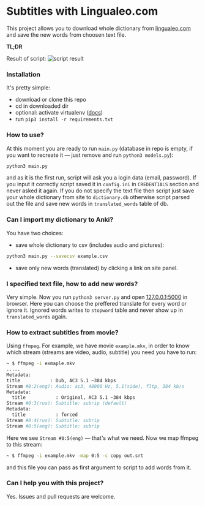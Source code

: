 # Subtitles with Lingualeo.com

This project allows you to download whole dictionary from [lingualeo.com](https://lingualeo.com) and save the new words from choosen text file.

**TL;DR**

Result of script:
![script result](https://raw.githubusercontent.com/conformist-mw/subtitles-with-leo/master/example.png)

### Installation

It's pretty simple:
- download or clone this repo
- cd in downloaded dir
- optional: activate virtualenv ([docs](https://docs.python.org/3/library/venv.html))
- run `pip3 install -r requirements.txt`

### How to use?
At this moment you are ready to run `main.py` (database in repo is empty, if you want to recreate it — just remove and run `python3 models.py`):
```bash
python3 main.py
```
and as it is the first run, script will ask you a login data (email, password). If you input it correctly script saved it in `config.ini` in `CREDENTIALS` section and never asked it again.
If you do not specify the text file then script just save your whole dictionary from site to `dictionary.db` otherwise script parsed out the file and save new words in `translated_words` table of db.

### Can I import my dictionary to Anki?

You have two choices:

- save whole dictionary to csv (includes audio and pictures):
```bash
python3 main.py --savecsv example.csv
```
- save only new words (translated) by clicking a link on site panel.

### I specified text file, how to add new words?

Very simple. Now you run `python3 server.py` and open [127.0.0.1:5000](http://127.0.0.1:5000) in browser. Here you can choose the preffered translate for every word or ignore it. Ignored words writes to `stopword` table and never show up in  `translated_words` again.

### How to extract subtitles from movie?

Using `ffmpeg`. For example, we have movie `example.mkv`, in order to know which stream (streams are video, audio, subtitle) you need you have to run:
```bash
~ $ ffmpeg -i exmaple.mkv
.....
Metadata:
title           : Dub, AC3 5.1 ~384 kbps
Stream #0:2(eng): Audio: ac3, 48000 Hz, 5.1(side), fltp, 384 kb/s
Metadata:
  title           : Original, AC3 5.1 ~384 kbps
Stream #0:3(rus): Subtitle: subrip (default)
Metadata:
  title           : forced
Stream #0:4(rus): Subtitle: subrip
Stream #0:5(eng): Subtitle: subrip
```
Here we see `Stream #0:5(eng)` — that's what we need. Now we map ffmpeg to this stream:
```bash
~ $ ffmpeg -i example.mkv -map 0:5 -c copy out.srt
```
and this file you can pass as first argument to script to add words from it.

### Can I help you with this project?

Yes. Issues and pull requests are welcome.